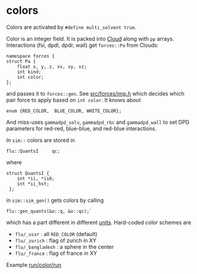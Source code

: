 # colors

Colors are activated by `#define multi_solvent true`.

Color is an integer field. It is packed into [Cloud](cloud.md) along
with `pp` arrays. Interactions (fsi, dpdl, dpdr, wall) get
`forces::Pa` from Clouds:

	namespace forces {
	struct Pa {
		float x, y, z, vx, vy, vz;
		int kind;
		int color;
	};

and passes it to `forces::gen`. See
[src/forces/imp.h](src/forces/imp.h) which decides which pair force to
apply based on `int color`. It knows about

	enum {RED_COLOR,  BLUE_COLOR, WHITE_COLOR};
	
And miss-uses `gammadpd_solv`, `gammadpd_rbc` and `gammadpd_wall` to
set DPD parameters for red-red, blue-blue, and red-blue interactions.

In `sim::` colors are stored in 

    flu::QuantsI     qc;

where

	struct QuantsI {
        int *ii, *ii0;
        int *ii_hst;
     };

in `sim::sim_gen()` gets colors by calling 

    flu::gen_quants(&o::q, &o::qc);`

which has a part different in different [units](u.md). Hard-coded
color schemes are

* `flu/_ussr` : all `RED_COLOR` (default)
* `flu/_zurich` : flag of zurich in XY
* `flu/_bangladesh` : a sphere in the center
* `flu/_france` : flag of france in XY

Example [run/color/run](run/color/run)
